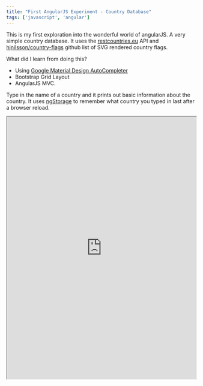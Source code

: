 ```yaml
---
title: "First AngularJS Experiment - Country Database"
tags: ['javascript', 'angular']
---
```


This is my first exploration into the wonderful world of angularJS. A very
simple country database. It uses the [restcountries.eu](https://restcountries.eu/)  API and [hjnilsson/country-flags](https://github.com/hjnilsson/country-flags) github list of SVG rendered country flags.

What did I learn from doing this?

* Using [Google Material Design
  AutoCompleter](https://material.angularjs.org/latest/demo/autocomplete)
* Bootstrap Grid Layout
* AngularJS MVC.

Type in the name of a country and it prints out basic information about the country. It uses [ngStorage](https://github.com/gsklee/ngStorage) to remember what country you typed in last after a browser reload.

<iframe height=700px width=100% src='https://linuxsimba.com/country_database.html'/>
